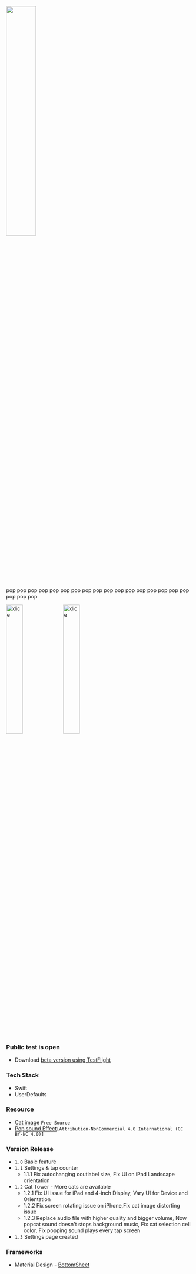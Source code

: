 
# [<img src="https://user-images.githubusercontent.com/43776784/115346794-9985c780-a1eb-11eb-9639-06257a10aa3b.png" width="40%">](https://testflight.apple.com/join/HJakiRWd)
 pop pop pop pop pop pop pop pop pop pop pop pop pop pop pop pop pop pop pop pop
 


<img src="https://user-images.githubusercontent.com/43776784/111795688-c9029500-890a-11eb-9e7f-fb80b4f75597.gif" width="30%" alt="dice"></img>
<img src="https://user-images.githubusercontent.com/43776784/118428920-79bec200-b70b-11eb-845b-1e7e4c686865.PNG" width="30%" alt="dice"></img>



 
 
### Public test is open
* Download [beta version using TestFlight](https://testflight.apple.com/join/HJakiRWd)

### Tech Stack
* Swift
* UserDefaults

### Resource 
* [Cat image](https://setgis.net/pop_cat_meme.html) `Free Source`
* [Pop sound Effect](https://orangefreesounds.com/pop-sound-effect/)`[Attribution-NonCommercial 4.0 International (CC BY-NC 4.0)]`

### Version Release
* `1.0` Basic feature
* `1.1` Settings & tap counter
  * 1.1.1 Fix autochanging coutlabel size, Fix UI on iPad Landscape orientation
* `1.2` Cat Tower - More cats are available
  * 1.2.1 Fix UI issue for iPad and 4-inch Display, Vary UI for Device and Orientation
  * 1.2.2 Fix screen rotating issue on iPhone,Fix cat image distorting issue
  * 1.2.3 Replace audio file with higher quality and bigger volume, Now popcat sound doesn't stops background music, Fix cat selection cell color, Fix popping sound
          plays every tap screen
* `1.3` Settings page created
        

### Frameworks
* Material Design - [BottomSheet](https://material.io/components/sheets-bottom/ios#using-bottom-sheets) 
